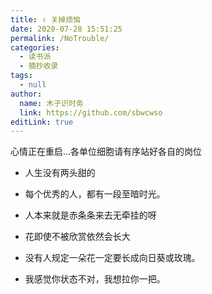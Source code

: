 ```yaml
---
title: ✌ 关掉烦恼
date: 2020-07-28 15:51:25
permalink: /NoTrouble/
categories: 
  - 读书派
  - 摘抄收录
tags: 
  - null
author: 
  name: 木子识时务
  link: https://github.com/sbwcwso
editLink: true
---
```


心情正在重启…各单位细胞请有序站好各自的岗位


- 人生没有两头甜的

- 每个优秀的人，都有一段至暗时光。

- 人本来就是赤条条来去无牵挂的呀

- 花即使不被欣赏依然会长大

- 没有人规定一朵花一定要长成向日葵或玫瑰。

- 我感觉你状态不对，我想拉你一把。

